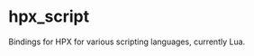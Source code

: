<!---
  Copyright (c) 2014 Hartmut Kaiser

  Distributed under the Boost Software License, Version 1.0. (See accompanying
  file LICENSE_1_0.txt or copy at http://www.boost.org/LICENSE_1_0.txt)
-->

hpx_script
=========

Bindings for HPX for various scripting languages, currently Lua.